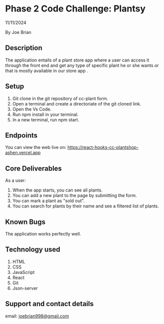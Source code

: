 # Phase 2 Code Challenge: Plantsy

11/11/2024

By Joe Brian

## Description

The application entails of a plant store app where a user can access it through the front end and get any type of specific plant he or she wants or that is mostly available in our store app .

## Setup

1. Git clone in the git repository of cc-plant form.
2. Open a terminal and create a directoriate of the git cloned link.
3. Open the Vs Code.
4. Run npm install in your terminal.
5. In a new terminal, run npm start.

## Endpoints

You can view the web live on: https://react-hooks-cc-plantshop-ashen.vercel.app

## Core Deliverables

As a user:

1. When the app starts, you can see all plants.
2. You can add a new plant to the page by submitting the form.
3. You can mark a plant as "sold out".
4. You can search for plants by their name and see a filtered list of plants.

## Known Bugs

The application works perfectly well.

## Technology used

1. HTML
2. CSS
3. JavaScript
4. React
5. Git
6. Json-server

## Support and contact details

email: joebrian998@gmail.com
